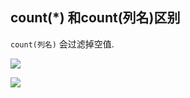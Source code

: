 ## count(*) 和count(列名)区别

`count(列名)` 会过滤掉空值.

![](https://ws1.sinaimg.cn/large/006tNc79ly1fz5042107kj30f908oq33.jpg)

![](https://ws2.sinaimg.cn/large/006tNc79ly1fz503tu1czj30io0acjrj.jpg)











